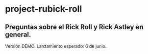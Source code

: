 # project-rubick-roll

## Preguntas sobre el Rick Roll y Rick Astley en general.
Versión DEMO.
Lanzamiento esperado: 6 de junio.

